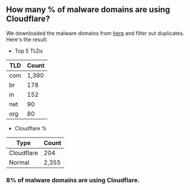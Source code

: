 ## How many % of malware domains are using Cloudflare?


We downloaded the malware domains from [here](https://urlhaus.abuse.ch) and filter out duplicates.
Here's the result.


[//]: # (start replacement)


- Top 5 TLDs

| TLD | Count |
| --- | --- |
| com | 1,390 |
| br | 178 |
| in | 152 |
| net | 90 |
| org | 80 |


- Cloudflare %

| Type | Count |
| --- | --- |
| Cloudflare | 204 |
| Normal | 2,355 |


### 8% of malware domains are using Cloudflare.